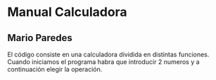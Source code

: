# Manual Calculadora
## Mario Paredes

El código consiste en una calculadora dividida en distintas funciones. Cuando iniciamos el programa habra que introducir 2 numeros y a continuación elegir la operación.